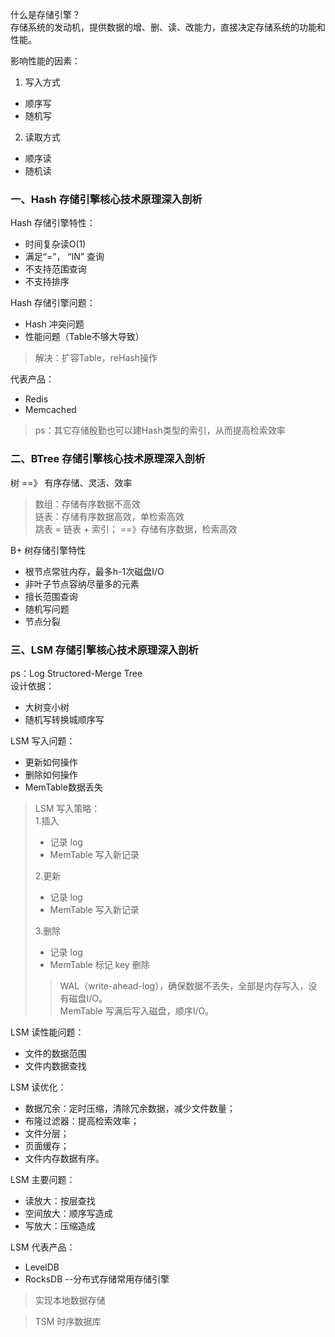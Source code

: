 什么是存储引擎？  
存储系统的发动机，提供数据的增、删、读、改能力，直接决定存储系统的功能和性能。  

影响性能的因素：  
1. 写入方式  
- 顺序写  
- 随机写  
2. 读取方式  
- 顺序读  
- 随机读  

### 一、Hash 存储引擎核心技术原理深入剖析  
Hash 存储引擎特性：  
- 时间复杂读O(1)  
- 满足“=”， “IN” 查询  
- 不支持范围查询  
- 不支持排序  

Hash 存储引擎问题：  
- Hash 冲突问题  
- 性能问题（Table不够大导致）  
> 解决：扩容Table，reHash操作  

代表产品：  
- Redis  
- Memcached  
> ps：其它存储殷勤也可以建Hash类型的索引，从而提高检索效率



### 二、BTree 存储引擎核心技术原理深入剖析  
树 ==》 有序存储、灵活、效率  
> 数组：存储有序数据不高效  
> 链表：存储有序数据高效，单检索高效  
> 跳表 = 链表 + 索引； ==》存储有序数据，检索高效   

B+ 树存储引擎特性  
- 根节点常驻内存，最多h-1次磁盘I/O  
- 非叶子节点容纳尽量多的元素  
- 擅长范围查询  
- 随机写问题  
- 节点分裂  

### 三、LSM 存储引擎核心技术原理深入剖析  
ps：Log Structored-Merge Tree  
设计依据：  
- 大树变小树  
- 随机写转换城顺序写  

LSM 写入问题：
- 更新如何操作  
- 删除如何操作  
- MemTable数据丢失  

> LSM 写入策略：  
> 1.插入  
> - 记录 log  
> - MemTable 写入新记录  
> 
> 2.更新  
> - 记录 log  
> - MemTable 写入新记录  
> 
> 3.删除  
> - 记录 log  
> - MemTable 标记 key 删除  
>> WAL（write-ahead-log），确保数据不丢失，全部是内存写入，没有磁盘I/O。  
>> MemTable 写满后写入磁盘，顺序I/O。

LSM 读性能问题：  
- 文件的数据范围  
- 文件内数据查找  

LSM 读优化：  
- 数据冗余：定时压缩，清除冗余数据，减少文件数量；  
- 布隆过滤器：提高检索效率；  
- 文件分层；  
- 页面缓存；  
- 文件内存数据有序。  

LSM 主要问题：
- 读放大：按层查找  
- 空间放大：顺序写造成  
- 写放大：压缩造成  

LSM 代表产品：  
- LevelDB  
- RocksDB   --分布式存储常用存储引擎  
> 实现本地数据存储

> TSM 时序数据库  












